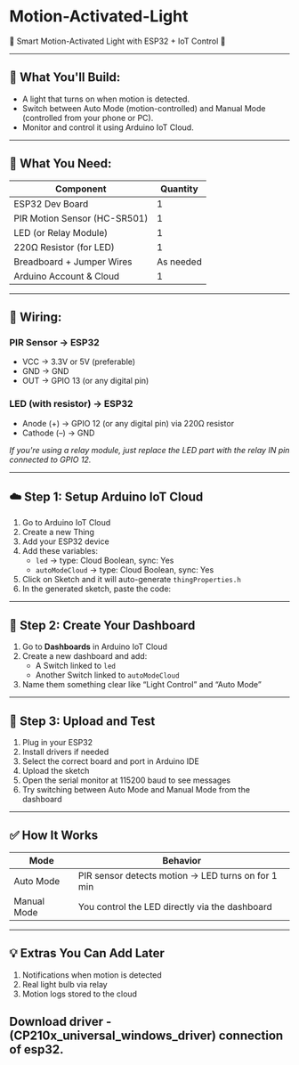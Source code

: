 # Motion-Activated-Light

🌟 Smart Motion-Activated Light with ESP32 + IoT Control 🌟

---

## 🧠 What You'll Build:
- A light that turns on when motion is detected.  
- Switch between Auto Mode (motion-controlled) and Manual Mode (controlled from your phone or PC).  
- Monitor and control it using Arduino IoT Cloud.

---

## 🧰 What You Need:

| Component                     | Quantity |
|------------------------------|----------|
| ESP32 Dev Board              | 1        |
| PIR Motion Sensor (HC-SR501) | 1        |
| LED (or Relay Module)        | 1        |
| 220Ω Resistor (for LED)      | 1        |
| Breadboard + Jumper Wires    | As needed|
| Arduino Account & Cloud      | 1        |

---

## 🔌 Wiring:

### PIR Sensor → ESP32
- VCC → 3.3V or 5V (preferable)  
- GND → GND  
- OUT → GPIO 13 (or any digital pin)

### LED (with resistor) → ESP32
- Anode (+) → GPIO 12 (or any digital pin) via 220Ω resistor  
- Cathode (–) → GND  

*If you're using a relay module, just replace the LED part with the relay IN pin connected to GPIO 12.*

---

## ☁️ Step 1: Setup Arduino IoT Cloud

1. Go to Arduino IoT Cloud  
2. Create a new Thing  
3. Add your ESP32 device  
4. Add these variables:  
   - `led` → type: Cloud Boolean, sync: Yes  
   - `autoModeCloud` → type: Cloud Boolean, sync: Yes  
5. Click on Sketch and it will auto-generate `thingProperties.h`  
6. In the generated sketch, paste the code:

---

## 📱 Step 2: Create Your Dashboard

1. Go to **Dashboards** in Arduino IoT Cloud  
2. Create a new dashboard and add:  
   - A Switch linked to `led`  
   - Another Switch linked to `autoModeCloud`  
3. Name them something clear like “Light Control” and “Auto Mode”

---

## 🚀 Step 3: Upload and Test

1. Plug in your ESP32  
2. Install drivers if needed  
3. Select the correct board and port in Arduino IDE  
4. Upload the sketch  
5. Open the serial monitor at 115200 baud to see messages  
6. Try switching between Auto Mode and Manual Mode from the dashboard

---

## ✅ How It Works

| Mode         | Behavior                                           |
|--------------|----------------------------------------------------|
| Auto Mode    | PIR sensor detects motion → LED turns on for 1 min |
| Manual Mode  | You control the LED directly via the dashboard     |

---

## 💡 Extras You Can Add Later

1. Notifications when motion is detected  
2. Real light bulb via relay  
3. Motion logs stored to the cloud

## Download driver - (CP210x_universal_windows_driver) connection of esp32.





  
